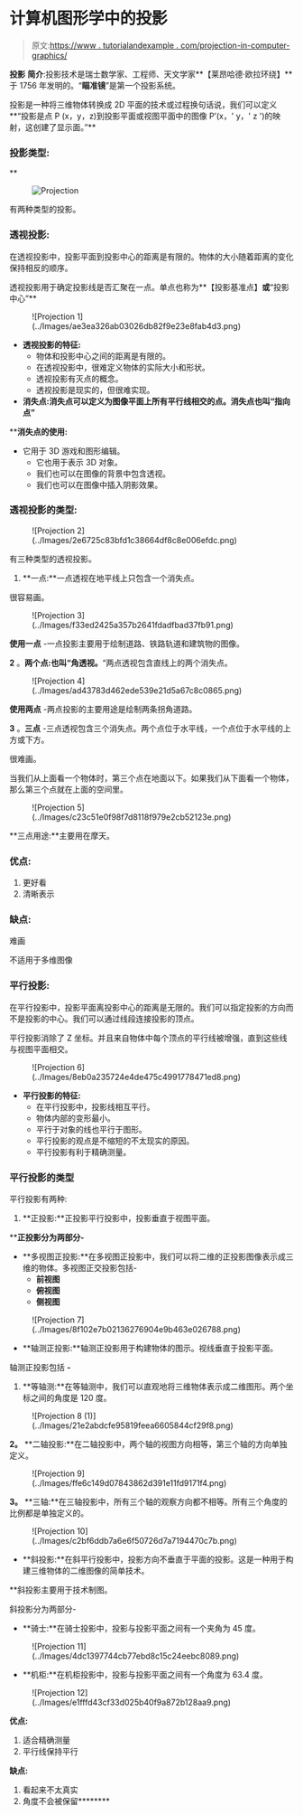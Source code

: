 # 计算机图形学中的投影

> 原文:[https://www . tutorialandexample . com/projection-in-computer-graphics/](https://www.tutorialandexample.com/projection-in-computer-graphics/)

**投影** **简介**:投影技术是瑞士数学家、工程师、天文学家**【莱昂哈德·欧拉环绕】**于 1756 年发明的。“**瞄准镜**”是第一个投影系统。

投影是一种将三维物体转换成 2D 平面的技术或过程换句话说，我们可以定义**“投影是点 P (x，y，z)到投影平面或视图平面中的图像 P’(x，' y，' z ')的映射，这创建了显示面。”**

### **投影类型:**

 **<figure class="aligncenter">![Projection](../Images/4faa3ca20c2cdc7ce685702d4d94db45.png)</figure>

有两种类型的投影。

### **透视投影:**

在透视投影中，投影平面到投影中心的距离是有限的。物体的大小随着距离的变化保持相反的顺序。

透视投影用于确定投影线是否汇聚在一点。单点也称为**【投影基准点】**或**“投影中心”**

<figure class="aligncenter">![Projection 1](../Images/ae3ea326ab03026db82f9e23e8fab4d3.png)</figure>

*   **透视投影的特征:**
    *   物体和投影中心之间的距离是有限的。
    *   在透视投影中，很难定义物体的实际大小和形状。
    *   透视投影有灭点的概念。
    *   透视投影是现实的，但很难实现。
*   **消失点:**消失点可以定义为图像平面上所有平行线相交的点。消失点也叫**“指向点”**

 ****消失点的使用:**

*   它用于 3D 游戏和图形编辑。
    *   它也用于表示 3D 对象。
    *   我们也可以在图像的背景中包含透视。
    *   我们也可以在图像中插入阴影效果。

### **透视投影的类型:**

<figure class="aligncenter">![Projection 2](../Images/2e6725c83bfd1c38664df8c8e006efdc.png)</figure>

有三种类型的透视投影。

1.  **一点:**一点透视在地平线上只包含一个消失点。

很容易画。

<figure class="aligncenter">![Projection 3](../Images/f33ed2425a357b2641fdadfbad37fb91.png)</figure>

**使用一点** -一点投影主要用于绘制道路、铁路轨道和建筑物的图像。

**2** 。**两个点:**也叫**“角透视。**“两点透视包含直线上的两个消失点。

<figure class="aligncenter">![Projection 4](../Images/ad43783d462ede539e21d5a67c8c0865.png)</figure>

**使用两点** -两点投影的主要用途是绘制两条拐角道路。

**3** 。**三点** -三点透视包含三个消失点。两个点位于水平线，一个点位于水平线的上方或下方。

很难画。

当我们从上面看一个物体时，第三个点在地面以下。如果我们从下面看一个物体，那么第三个点就在上面的空间里。

<figure class="aligncenter">![Projection 5](../Images/c23c51e0f98f7d8118f979e2cb52123e.png)</figure>

**三点用途:**主要用在摩天。

### **优点:**

1.  更好看
2.  清晰表示

### **缺点:**

难画

不适用于多维图像

### **平行投影:**

在平行投影中，投影平面离投影中心的距离是无限的。我们可以指定投影的方向而不是投影的中心。我们可以通过线段连接投影的顶点。

平行投影消除了 Z 坐标。并且来自物体中每个顶点的平行线被增强，直到这些线与视图平面相交。

<figure class="aligncenter">![Projection 6](../Images/8eb0a235724e4de475c4991778471ed8.png)</figure>

*   **平行投影的特征:**
    *   在平行投影中，投影线相互平行。
    *   物体内部的变形最小。
    *   平行于对象的线也平行于图形。
    *   平行投影的观点是不缩短的不太现实的原因。
    *   平行投影有利于精确测量。

### **平行投影的类型**

平行投影有两种:

1.  **正投影:**正投影平行投影中，投影垂直于视图平面。

 ****正投影分为两部分-**

*   **多视图正投影:**在多视图正投影中，我们可以将二维的正投影图像表示成三维的物体。多视图正交投影包括-
    *   **前视图**
    *   **俯视图**
    *   **侧视图**

<figure class="aligncenter">![Projection 7](../Images/8f102e7b02136276904e9b463e026788.png)</figure>

*   **轴测正投影:**轴测正投影用于构建物体的图示。视线垂直于投影平面。

轴测正投影包括 **-**

1.  **等轴测:**在等轴测中，我们可以直观地将三维物体表示成二维图形。两个坐标之间的角度是 120 度。

<figure class="aligncenter">![Projection 8 (1)](../Images/21e2abdcfe95819feea6605844cf29f8.png)</figure>

**2。** **二轴投影:**在二轴投影中，两个轴的视图方向相等，第三个轴的方向单独定义。

<figure class="aligncenter">![Projection 9](../Images/ffe6c149d07843862d391e11fd9171f4.png)</figure>

**3。** **三轴:**在三轴投影中，所有三个轴的观察方向都不相等。所有三个角度的比例都是单独定义的。

<figure class="aligncenter">![Projection 10](../Images/c2bf6ddb7a6e6f50726d7a7194470c7b.png)</figure>

*   **斜投影:**在斜平行投影中，投影方向不垂直于平面的投影。这是一种用于构建三维物体的二维图像的简单技术。

 **斜投影主要用于技术制图。

斜投影分为两部分-

*   **骑士:**在骑士投影中，投影与投影平面之间有一个夹角为 45 度。

<figure class="aligncenter">![Projection 11](../Images/4dc1397744cb77ebd8c15c24eebc8089.png)</figure>

*   **机柜:**在机柜投影中，投影与投影平面之间有一个角度为 63.4 度。

<figure class="aligncenter">![Projection 12](../Images/e1fffd43cf33d025b40f9a872b128aa9.png)</figure>

**优点:**

1.  适合精确测量
2.  平行线保持平行

**缺点:**

1.  看起来不太真实
2.  角度不会被保留********